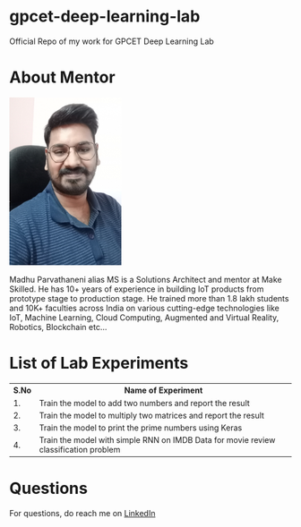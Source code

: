# gpcet-deep-learning-lab
Official Repo of my work for GPCET Deep Learning Lab

# About Mentor
<img src="https://raw.githubusercontent.com/madblocksgit/ETAI-2021---VSSUT-11th-aug-iot-session/main/maddy.jpg" height="300" width="200" />

Madhu Parvathaneni alias MS is a Solutions Architect and mentor at Make Skilled. He has 10+ years of experience in building IoT products from prototype stage to production stage. He trained more than 1.8 lakh students and 10K+ faculties across India on various cutting-edge technologies like IoT, Machine Learning, Cloud Computing, Augmented and Virtual Reality, Robotics, Blockchain etc...

# List of Lab Experiments

<table>
  <tr>
    <th>S.No</th>
    <th>Name of Experiment</th>
  </tr>
  <tr>
    <td>1.</td>
    <td>Train the model to add two numbers and report the result</td>
  </tr>
  <tr>
    <td>2.</td>
    <td>Train the model to multiply two matrices and report the result</td>
  </tr>
  <tr>
    <td>3.</td>
    <td>Train the model to print the prime numbers using Keras</td>
  </tr>
  <tr>
    <td>4.</td>
    <td>Train the model with simple RNN on IMDB Data for movie review classification problem</td>
  </tr>
</table>

# Questions
For questions, do reach me on <a href="https://linkedin.com/in/MadhuPIoT">LinkedIn</a>
